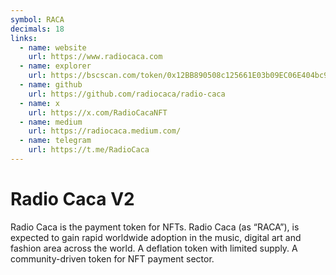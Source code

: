 ```yaml
---
symbol: RACA
decimals: 18
links:
  - name: website
    url: https://www.radiocaca.com
  - name: explorer
    url: https://bscscan.com/token/0x12BB890508c125661E03b09EC06E404bc9289040
  - name: github
    url: https://github.com/radiocaca/radio-caca
  - name: x
    url: https://x.com/RadioCacaNFT
  - name: medium
    url: https://radiocaca.medium.com/
  - name: telegram
    url: https://t.me/RadioCaca
---
```


# Radio Caca V2

Radio Caca is the payment token for NFTs. Radio Caca (as “RACA”), is expected to gain rapid worldwide adoption in the music, digital art and fashion area across the world. A deflation token with limited supply. A community-driven token for NFT payment sector.
